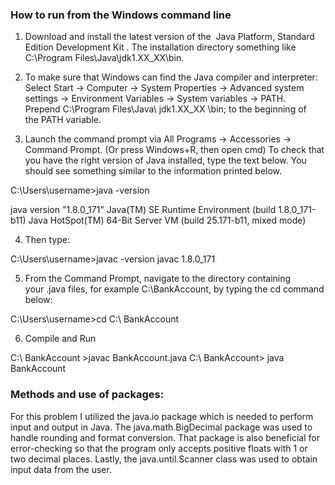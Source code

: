 ### How to run from the Windows command line

1. Download and install the latest version of the  Java Platform, Standard Edition Development Kit .
The installation directory something like  C:\Program Files\Java\jdk1.XX_XX\bin.

2. To make sure that Windows can find the Java compiler and interpreter:
Select Start -> Computer -> System Properties -> Advanced system settings -> Environment Variables -> System variables -> PATH.
Prepend C:\Program Files\Java\ jdk1.XX_XX \bin; to the beginning of the PATH variable.

3. Launch the command prompt via All Programs -> Accessories -> Command Prompt. (Or press Windows+R, then open cmd)
To check that you have the right version of Java installed, type the text below. You should see something similar to the information printed below.

C:\Users\username>java -version

java version "1.8.0_171"
Java(TM) SE Runtime Environment (build 1.8.0_171-b11)
Java HotSpot(TM) 64-Bit Server VM (build 25.171-b11, mixed mode)

4. Then type:

C:\Users\username>javac -version
javac 1.8.0_171

5. From the Command Prompt, navigate to the directory containing your .java files, for example C:\BankAccount, 
by typing the cd command below:

C:\Users\username>cd C:\ BankAccount

6. Compile and Run 

C:\ BankAccount >javac BankAccount.java
C:\ BankAccount> java BankAccount

### Methods and use of packages: 

For this problem I utilized the java.io package which is needed to perform input and output in Java. 
The java.math.BigDecimal package was used to handle rounding and format conversion. That package is 
also beneficial for error-checking so that the program only accepts positive floats with 1 or two 
decimal places. Lastly, the java.until.Scanner class was used to obtain input data from the user.

